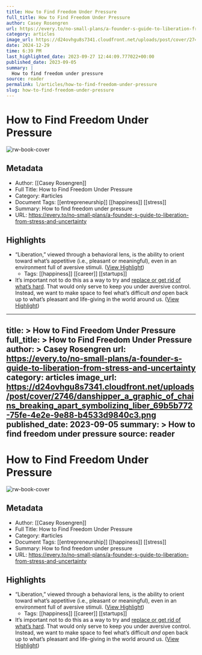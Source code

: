 ```yaml
---
title: How to Find Freedom Under Pressure
full_title: How to Find Freedom Under Pressure
author: Casey Rosengren
url: https://every.to/no-small-plans/a-founder-s-guide-to-liberation-from-stress-and-uncertainty
category: articles
image_url: https://d24ovhgu8s7341.cloudfront.net/uploads/post/cover/2746/danshipper_a_graphic_of_chains_breaking_apart_symbolizing_liber_69b5b772-75fe-4e2e-9e88-b4533d9840c3.png
date: 2024-12-29
time: 6:39 PM
last_highlighted_date: 2023-09-27 12:44:09.777022+00:00
published_date: 2023-09-05
summary: |
  How to find freedom under pressure
source: reader
permalink: l/articles/how-to-find-freedom-under-pressure
slug: how-to-find-freedom-under-pressure
---
```

# How to Find Freedom Under Pressure

![rw-book-cover](https://d24ovhgu8s7341.cloudfront.net/uploads/post/cover/2746/danshipper_a_graphic_of_chains_breaking_apart_symbolizing_liber_69b5b772-75fe-4e2e-9e88-b4533d9840c3.png)

## Metadata
- Author: [[Casey Rosengren]]
- Full Title: How to Find Freedom Under Pressure
- Category: #articles
- Document Tags: [[entrepreneurship]] [[happiness]] [[stress]] 
- Summary: How to find freedom under pressure
- URL: https://every.to/no-small-plans/a-founder-s-guide-to-liberation-from-stress-and-uncertainty

## Highlights
- “Liberation,” viewed through a behavioral lens, is the ability to orient toward what’s appetitive (i.e., pleasant or meaningful), even in an environment full of aversive stimuli. ([View Highlight](https://read.readwise.io/read/01hbbah359majzffjhcf81qwgf))
    - Tags: [[happiness]] [[career]] [[startups]] 
- It’s important not to do this as a way to try and [replace or get rid of what’s hard](https://every.to/no-small-plans/how-to-break-the-anxiety-fear-avoidance-cycle). That would only serve to keep you under aversive control. Instead, we want to make space to feel what’s difficult *and* open back up to what’s pleasant and life-giving in the world around us. ([View Highlight](https://read.readwise.io/read/01hbbap3h2mtsdra65xbxa74tm))


---
title: >
  How to Find Freedom Under Pressure
full_title: >
  How to Find Freedom Under Pressure
author: >
  Casey Rosengren
url: https://every.to/no-small-plans/a-founder-s-guide-to-liberation-from-stress-and-uncertainty
category: articles
image_url: https://d24ovhgu8s7341.cloudfront.net/uploads/post/cover/2746/danshipper_a_graphic_of_chains_breaking_apart_symbolizing_liber_69b5b772-75fe-4e2e-9e88-b4533d9840c3.png
published_date: 2023-09-05
summary: >
  How to find freedom under pressure
source: reader
---
# How to Find Freedom Under Pressure

![rw-book-cover](https://d24ovhgu8s7341.cloudfront.net/uploads/post/cover/2746/danshipper_a_graphic_of_chains_breaking_apart_symbolizing_liber_69b5b772-75fe-4e2e-9e88-b4533d9840c3.png)

## Metadata
- Author: [[Casey Rosengren]]
- Full Title: How to Find Freedom Under Pressure
- Category: #articles
- Document Tags: [[entrepreneurship]] [[happiness]] [[stress]] 
- Summary: How to find freedom under pressure
- URL: https://every.to/no-small-plans/a-founder-s-guide-to-liberation-from-stress-and-uncertainty

## Highlights
- “Liberation,” viewed through a behavioral lens, is the ability to orient toward what’s appetitive (i.e., pleasant or meaningful), even in an environment full of aversive stimuli. ([View Highlight](https://read.readwise.io/read/01hbbah359majzffjhcf81qwgf))
    - Tags: [[happiness]] [[career]] [[startups]] 
- It’s important not to do this as a way to try and [replace or get rid of what’s hard](https://every.to/no-small-plans/how-to-break-the-anxiety-fear-avoidance-cycle). That would only serve to keep you under aversive control. Instead, we want to make space to feel what’s difficult *and* open back up to what’s pleasant and life-giving in the world around us. ([View Highlight](https://read.readwise.io/read/01hbbap3h2mtsdra65xbxa74tm))


